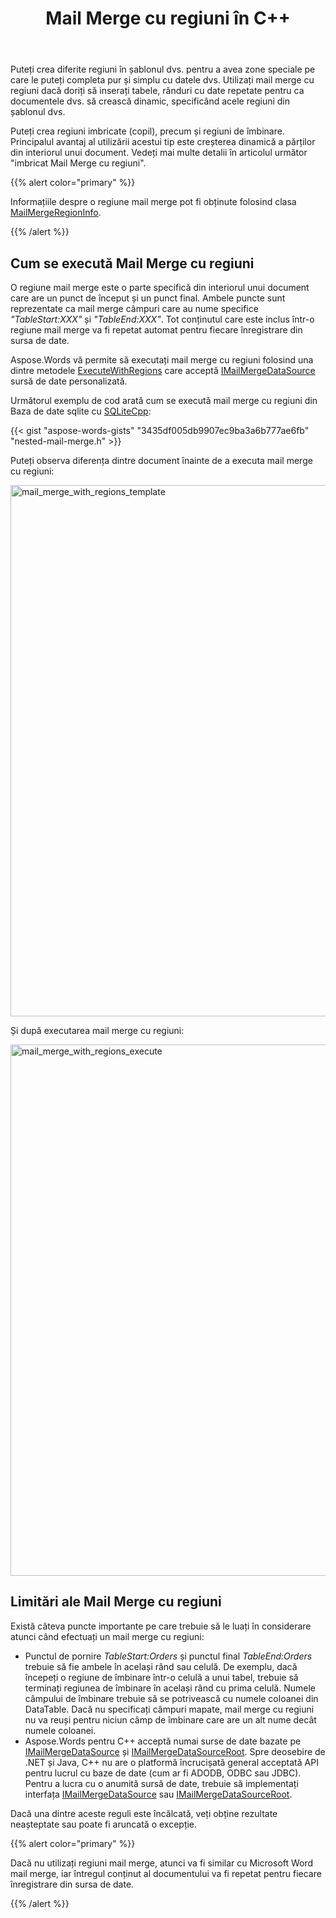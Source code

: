 ﻿---
title: Mail Merge cu regiuni în C++
second_title: Aspose.Words pentru C++
articleTitle: Mail Merge cu regiuni
linktitle: Mail Merge cu regiuni
type: docs
description: "Creați diferite regiuni în șablonul dvs. pentru a avea zone speciale pe care le puteți completa pur și simplu cu datele dvs. Utilizați mail merge cu regiuni dacă doriți să inserați tabele, rânduri cu date repetate pentru ca documentele dvs. să crească dinamic."
keywords: "how to execute mail merge c++"
weight: 20
url: /ro/cpp/mail-merge-with-regions/
---

Puteți crea diferite regiuni în șablonul dvs. pentru a avea zone speciale pe care le puteți completa pur și simplu cu datele dvs. Utilizați mail merge cu regiuni dacă doriți să inserați tabele, rânduri cu date repetate pentru ca documentele dvs. să crească dinamic, specificând acele regiuni din șablonul dvs.

Puteți crea regiuni imbricate (copil), precum și regiuni de îmbinare. Principalul avantaj al utilizării acestui tip este creșterea dinamică a părților din interiorul unui document. Vedeți mai multe detalii în articolul următor "imbricat Mail Merge cu regiuni".

{{% alert color="primary" %}}

Informațiile despre o regiune mail merge pot fi obținute folosind clasa [MailMergeRegionInfo](https://reference.aspose.com/words/cpp/aspose.words.mailmerging/mailmergeregioninfo/).

{{% /alert %}}

## Cum se execută Mail Merge cu regiuni

O regiune mail merge este o parte specifică din interiorul unui document care are un punct de început și un punct final. Ambele puncte sunt reprezentate ca mail merge câmpuri care au nume specifice *"TableStart:XXX"* și *"TableEnd:XXX"*. Tot conținutul care este inclus într-o regiune mail merge va fi repetat automat pentru fiecare înregistrare din sursa de date.

Aspose.Words vă permite să executați mail merge cu regiuni folosind una dintre metodele [ExecuteWithRegions](https://reference.aspose.com/words/cpp/aspose.words.mailmerging/mailmerge/executewithregions/) care acceptă [IMailMergeDataSource](https://reference.aspose.com/words/cpp/aspose.words.mailmerging/imailmergedatasource/) sursă de date personalizată.

Următorul exemplu de cod arată cum se execută mail merge cu regiuni din Baza de date sqlite cu [SQLiteCpp](https://github.com/SRombauts/SQLiteCpp):

{{< gist "aspose-words-gists" "3435df005db9907ec9ba3a6b777ae6fb" "nested-mail-merge.h" >}}

Puteți observa diferența dintre document înainte de a executa mail merge cu regiuni:

<img src="execute-mail-merge-with-regions-1.png" alt="mail_merge_with_regions_template" style="width:850px"/>

Și după executarea mail merge cu regiuni:

<img src="execute-mail-merge-with-regions-2.png" alt="mail_merge_with_regions_execute" style="width:850px"/>

## Limitări ale Mail Merge cu regiuni

Există câteva puncte importante pe care trebuie să le luați în considerare atunci când efectuați un mail merge cu regiuni:

* Punctul de pornire *TableStart:Orders* și punctul final *TableEnd:Orders* trebuie să fie ambele în același rând sau celulă. De exemplu, dacă începeți o regiune de îmbinare într-o celulă a unui tabel, trebuie să terminați regiunea de îmbinare în același rând cu prima celulă.
  Numele câmpului de îmbinare trebuie să se potrivească cu numele coloanei din DataTable. Dacă nu specificați câmpuri mapate, mail merge cu regiuni nu va reuși pentru niciun câmp de îmbinare care are un alt nume decât numele coloanei.
* Aspose.Words pentru C++ acceptă numai surse de date bazate pe [IMailMergeDataSource](https://reference.aspose.com/words/cpp/aspose.words.mailmerging/imailmergedatasource/) și [IMailMergeDataSourceRoot](https://reference.aspose.com/words/cpp/aspose.words.mailmerging/imailmergedatasourceroot/). Spre deosebire de .NET și Java, C++ nu are o platformă încrucișată general acceptată API pentru lucrul cu baze de date (cum ar fi ADODB, ODBC sau JDBC). Pentru a lucra cu o anumită sursă de date, trebuie să implementați interfața [IMailMergeDataSource](https://reference.aspose.com/words/cpp/aspose.words.mailmerging/imailmergedatasource/) sau [IMailMergeDataSourceRoot](https://reference.aspose.com/words/cpp/aspose.words.mailmerging/imailmergedatasourceroot/).

Dacă una dintre aceste reguli este încălcată, veți obține rezultate neașteptate sau poate fi aruncată o excepție.

{{% alert color="primary" %}}

Dacă nu utilizați regiuni mail merge, atunci va fi similar cu Microsoft Word mail merge, iar întregul conținut al documentului va fi repetat pentru fiecare înregistrare din sursa de date.

{{% /alert %}}


